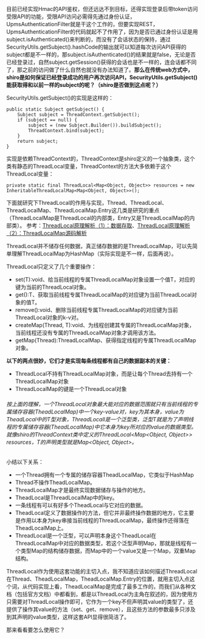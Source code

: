 

目前已经实现Hmac的API鉴权，但还远达不到目标，还得实现登录后带token访问受限API的功能，受限API访问必需得先通过身份认证，UpmsAuthenticationFilter就是干这个工作的，但要实现REST，UpmsAuthenticationFilter的代码就起不了作用了，因为是否已通过身份认证是用subject.isAuthenticated()来判断的，而没有了会话状态的保持，通过SecurityUtils.getSubject().hashCode的输出就可以知道每次访问API获得的subject都是不一样的，那subject.isAuthenticated()的结果就是false，无论是否已经登录过，自然subject.getSession()获得的会话也是不一样的，连会话都不同了，那之前的访问做了什么自然也就没有办法知道了。**那么在传统web方式中，shiro是如何保证已经登录成功的用户再次访问API，SecurityUtils.getSubject()能获取得和以前一样的subject的呢？（shiro是否做到这点呢？）**

SecurityUtils.getSubject()的实现是这样的：
```
public static Subject getSubject() {
    Subject subject = ThreadContext.getSubject();
    if (subject == null) {
        subject = (new Subject.Builder()).buildSubject();
        ThreadContext.bind(subject);
    }
    return subject;
}
```
实现是依赖ThreadContext的，ThreadContext是shiro定义的一个抽象类，这个类有静态的ThreadLocal变量，ThreadContext的方法大多依赖于这个ThreadLocal变量：
```
private static final ThreadLocal<Map<Object, Object>> resources = new InheritableThreadLocalMap<Map<Object, Object>>();
```

下面就研究下ThreadLocal的作用与实现，Thread、ThreadLocal、ThreadLocalMap、ThreadLocalMap.Entry这几类是研究的重点（ThreadLocalMap是ThreadLocal的内部类，Entry又是ThreadLocalMap的内部类）。
参考：[ThreadLocal原理解析（1）：数据存取](https://blog.csdn.net/huachao1001/article/details/51970237)、[ThreadLocal原理解析（2）：ThreadLocalMap源码解析](https://blog.csdn.net/huachao1001/article/details/51734973)

ThreadLocal并不储存任何数据，真正储存数据的是ThreadLocalMap，可以先简单理解ThreadLocalMap为HashMap（实际实现是不一样，后面再说）。

ThreadLocal只定义了几个重要操作：
- set(T):void、给当前线程的专属ThreadLocalMap对象设置一个值T，对应的键为当前的ThreadLocal对象。
- get():T、获取当前线程专属ThreadLocalMap的对应键为当前ThreadLocal对象的值T。
- remove():void、删除当前线程专属ThreadLocalMap的对应键为当前ThreadLocal对象的k-v对。
- createMap(Thread, T):void、为线程创建其专属的ThreadLocalMap对象，当前线程还没有专属的ThreadLocalMap对象才调用该方法。
- getMap(Thread):ThreadLocalMap、获得指定线程的专属ThreadLocalMap对象。

**以下的两点很妙，它们才是实现每条线程都有自己的数据副本的关键：**
- ThreadLocal不持有ThreadLocalMap对象，而是让每个Thread去持有一个ThreadLocalMap对象
- ThreadLocalMap的键是一个ThreadLocal对象

###### 按上面的理解，一个ThreadLocal对象最大能对应的数据范围就只有当前线程的专属储存容器(TheadLocalMap)中一个key-value对，key为其本身，value为TheadLocal中的T型对象，ThreadLocal<T>l是一个泛型类，泛型T就是为了声明线程的专属储存容器(TheadLocalMap)中它本身为key所对应的value的数据类型。就像shiro的ThreadContext类中定义的ThreadLocal<Map<Object, Object>> resources，T的声明类型就是Map<Object, Object>。

小结以下关系：
- 一个Thread拥有一个专属的储存容器TheadLocalMap，它类似于HashMap
- Thread不操作TheadLocalMap。
- ThreadLocalMap才是最终实现数据储存与操作的地方。
- TheadLocal是ThreadLocalMap中的key。
- 一条线程有可以有好多个TheadLocal与它对应的数据。
- TheadLocal定义了数据操作的方法，但它并非最终操作数据的地方，它主要是作用以本身为key串接当前线程的ThreadLocalMap，最终操作还得落在TheadLocalMap上。
- ThreadLocal是一个泛型，可以声明本身这个TheadLocal在ThreadLocalMap中对应的数据类型，若这个泛型声明Map，那就是线程有一个类型Map的结构储存数据，而Map中的一个value又是一个Map，双重Map结构。

ThreadLocal作为使用这套功能的主切入点，我不知道应该如何描述ThreadLocal在Thread、TheadLocalMap，TheadLocalMap.Entry的位置，就用主切入点这个词，从代码实现上看，TheadLocalMap是完成了最多工作的，而我们从各种文档（包括官方文档）中都看到，都是以ThreadLocal为主角在叙述的，因为使用方只需要对ThreadLocal操作即可，它作为一个key不但声明其value的类型了，还提供了操作其value的方法（set、get、remove），且这些方法的参数最多只涉及到其声明的value类型，这样这套API显得很简洁了。

那来看看要怎么使用它？























